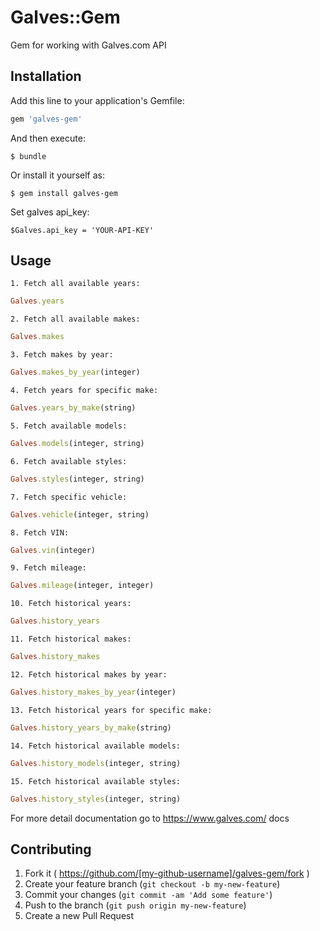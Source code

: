 # Galves::Gem

Gem for working with Galves.com API

## Installation

Add this line to your application's Gemfile:

```ruby
gem 'galves-gem'
```

And then execute:

    $ bundle

Or install it yourself as:

    $ gem install galves-gem

Set galves api_key:

    $Galves.api_key = 'YOUR-API-KEY'

## Usage

    1. Fetch all available years:

```ruby
Galves.years
```

    2. Fetch all available makes:

```ruby
Galves.makes
```

    3. Fetch makes by year:

```ruby
Galves.makes_by_year(integer)
```

    4. Fetch years for specific make:

```ruby
Galves.years_by_make(string)
```

    5. Fetch available models:

```ruby
Galves.models(integer, string)
```

    6. Fetch available styles:

```ruby
Galves.styles(integer, string)
```

    7. Fetch specific vehicle:

```ruby
Galves.vehicle(integer, string)
```

    8. Fetch VIN:

```ruby
Galves.vin(integer)
```

    9. Fetch mileage:

```ruby
Galves.mileage(integer, integer)
```

    10. Fetch historical years:

```ruby
Galves.history_years
```

    11. Fetch historical makes:

```ruby
Galves.history_makes
```

    12. Fetch historical makes by year:

```ruby
Galves.history_makes_by_year(integer)
```

    13. Fetch historical years for specific make:

```ruby
Galves.history_years_by_make(string)
```

    14. Fetch historical available models:

```ruby
Galves.history_models(integer, string)
```

    15. Fetch historical available styles:

```ruby
Galves.history_styles(integer, string)
```

For more detail documentation go to https://www.galves.com/ docs
## Contributing

1. Fork it ( https://github.com/[my-github-username]/galves-gem/fork )
2. Create your feature branch (`git checkout -b my-new-feature`)
3. Commit your changes (`git commit -am 'Add some feature'`)
4. Push to the branch (`git push origin my-new-feature`)
5. Create a new Pull Request
